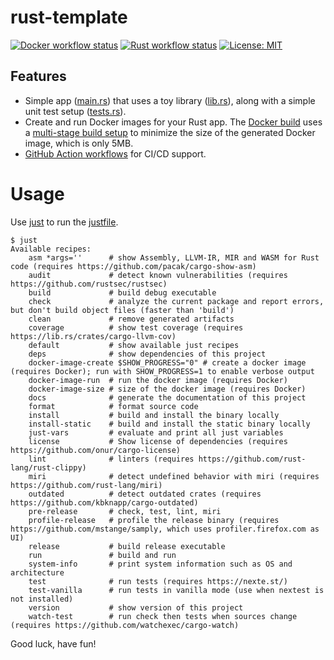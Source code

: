 # rust-template
[![Docker workflow status](https://github.com/miguno/rust-template/actions/workflows/docker-image.yml/badge.svg)](https://github.com/miguno/rust-template/actions/workflows/docker-image.yml)
[![Rust workflow status](https://github.com/miguno/rust-template/actions/workflows/rust.yml/badge.svg)](https://github.com/miguno/rust-template/actions/workflows/rust.yml)
[![License: MIT](https://img.shields.io/badge/License-MIT-blue.svg)](https://opensource.org/licenses/MIT)

## Features

* Simple app ([main.rs](src/main.rs)) that uses a
  toy library ([lib.rs](src/lib.rs)), along with a simple unit test setup
  ([tests.rs](tests/tests.rs)).
* Create and run Docker images for your Rust app.
  The [Docker build](Dockerfile) uses a
  [multi-stage build setup](https://docs.docker.com/build/building/multi-stage/)
  to minimize the size of the generated Docker image, which is only 5MB.
* [GitHub Action workflows](https://github.com/miguno/rust-template/actions)
  for CI/CD support.

# Usage

Use [just](https://github.com/casey/just) to run the [justfile](justfile).

```shell
$ just
Available recipes:
    asm *args=''      # show Assembly, LLVM-IR, MIR and WASM for Rust code (requires https://github.com/pacak/cargo-show-asm)
    audit             # detect known vulnerabilities (requires https://github.com/rustsec/rustsec)
    build             # build debug executable
    check             # analyze the current package and report errors, but don't build object files (faster than 'build')
    clean             # remove generated artifacts
    coverage          # show test coverage (requires https://lib.rs/crates/cargo-llvm-cov)
    default           # show available just recipes
    deps              # show dependencies of this project
    docker-image-create $SHOW_PROGRESS="0" # create a docker image (requires Docker); run with SHOW_PROGRESS=1 to enable verbose output
    docker-image-run  # run the docker image (requires Docker)
    docker-image-size # size of the docker image (requires Docker)
    docs              # generate the documentation of this project
    format            # format source code
    install           # build and install the binary locally
    install-static    # build and install the static binary locally
    just-vars         # evaluate and print all just variables
    license           # Show license of dependencies (requires https://github.com/onur/cargo-license)
    lint              # linters (requires https://github.com/rust-lang/rust-clippy)
    miri              # detect undefined behavior with miri (requires https://github.com/rust-lang/miri)
    outdated          # detect outdated crates (requires https://github.com/kbknapp/cargo-outdated)
    pre-release       # check, test, lint, miri
    profile-release   # profile the release binary (requires https://github.com/mstange/samply, which uses profiler.firefox.com as UI)
    release           # build release executable
    run               # build and run
    system-info       # print system information such as OS and architecture
    test              # run tests (requires https://nexte.st/)
    test-vanilla      # run tests in vanilla mode (use when nextest is not installed)
    version           # show version of this project
    watch-test        # run check then tests when sources change (requires https://github.com/watchexec/cargo-watch)
```

Good luck, have fun!

